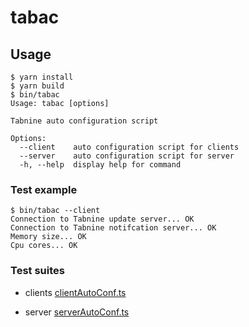# tabac

## Usage

```
$ yarn install
$ yarn build
$ bin/tabac
Usage: tabac [options]

Tabnine auto configuration script

Options:
  --client    auto configuration script for clients
  --server    auto configuration script for server
  -h, --help  display help for command

```

### Test example

```
$ bin/tabac --client
Connection to Tabnine update server... OK
Connection to Tabnine notifcation server... OK
Memory size... OK
Cpu cores... OK
```

### Test suites
- clients
[clientAutoConf.ts](https://github.com/codota/tabac/blob/master/src/clientAutoConf.ts)

- server
[serverAutoConf.ts](https://github.com/codota/tabac/blob/master/src/serverAutoConf.ts)
